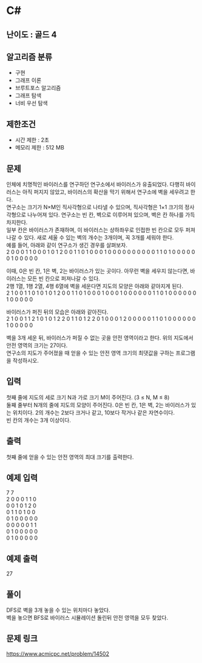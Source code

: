 # C#

## 난이도 : 골드 4

## 알고리즘 분류
  - 구현
  - 그래프 이론
  - 브루트포스 알고리즘
  - 그래프 탐색
  - 너비 우선 탐색

## 제한조건
  - 시간 제한 : 2초
  - 메모리 제한 : 512 MB

## 문제
인체에 치명적인 바이러스를 연구하던 연구소에서 바이러스가 유출되었다. 다행히 바이러스는 아직 퍼지지 않았고, 바이러스의 확산을 막기 위해서 연구소에 벽을 세우려고 한다.<br/>
연구소는 크기가 N×M인 직사각형으로 나타낼 수 있으며, 직사각형은 1×1 크기의 정사각형으로 나누어져 있다. 연구소는 빈 칸, 벽으로 이루어져 있으며, 벽은 칸 하나를 가득 차지한다. <br/>
일부 칸은 바이러스가 존재하며, 이 바이러스는 상하좌우로 인접한 빈 칸으로 모두 퍼져나갈 수 있다. 새로 세울 수 있는 벽의 개수는 3개이며, 꼭 3개를 세워야 한다.<br/>
예를 들어, 아래와 같이 연구소가 생긴 경우를 살펴보자.<br/>
	2 0 0 0 1 1 0
	0 0 1 0 1 2 0
	0 1 1 0 1 0 0
	0 1 0 0 0 0 0
	0 0 0 0 0 1 1
	0 1 0 0 0 0 0
	0 1 0 0 0 0 0

이때, 0은 빈 칸, 1은 벽, 2는 바이러스가 있는 곳이다. 아무런 벽을 세우지 않는다면, 바이러스는 모든 빈 칸으로 퍼져나갈 수 있다.<br/>
2행 1열, 1행 2열, 4행 6열에 벽을 세운다면 지도의 모양은 아래와 같아지게 된다.<br/>
	2 1 0 0 1 1 0
	1 0 1 0 1 2 0
	0 1 1 0 1 0 0
	0 1 0 0 0 1 0
	0 0 0 0 0 1 1
	0 1 0 0 0 0 0
	0 1 0 0 0 0 0

바이러스가 퍼진 뒤의 모습은 아래와 같아진다.<br/>
	2 1 0 0 1 1 2
	1 0 1 0 1 2 2
	0 1 1 0 1 2 2
	0 1 0 0 0 1 2
	0 0 0 0 0 1 1
	0 1 0 0 0 0 0
	0 1 0 0 0 0 0

벽을 3개 세운 뒤, 바이러스가 퍼질 수 없는 곳을 안전 영역이라고 한다. 위의 지도에서 안전 영역의 크기는 27이다.<br/>
연구소의 지도가 주어졌을 때 얻을 수 있는 안전 영역 크기의 최댓값을 구하는 프로그램을 작성하시오.<br/>

## 입력
첫째 줄에 지도의 세로 크기 N과 가로 크기 M이 주어진다. (3 ≤ N, M ≤ 8)<br/>
둘째 줄부터 N개의 줄에 지도의 모양이 주어진다. 0은 빈 칸, 1은 벽, 2는 바이러스가 있는 위치이다. 2의 개수는 2보다 크거나 같고, 10보다 작거나 같은 자연수이다.<br/>
빈 칸의 개수는 3개 이상이다.<br/>

## 출력
첫째 줄에 얻을 수 있는 안전 영역의 최대 크기를 출력한다.<br/>

## 예제 입력
7 7<br/>
2 0 0 0 1 1 0<br/>
0 0 1 0 1 2 0<br/>
0 1 1 0 1 0 0<br/>
0 1 0 0 0 0 0<br/>
0 0 0 0 0 1 1<br/>
0 1 0 0 0 0 0<br/>
0 1 0 0 0 0 0<br/>

## 예제 출력
27<br/>


## 풀이
DFS로 벽을 3개 놓을 수 있는 위치마다 놓았다.<br/>
벽을 놓으면 BFS로 바이러스 시뮬레이션 돌린뒤 안전 영역을 모두 찾았다.<br/>

## 문제 링크
https://www.acmicpc.net/problem/14502